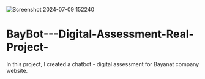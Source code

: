 ![Screenshot 2024-07-09 152240](https://github.com/TariqAi/BayBot---Digital-Assessment-Real-Project-/assets/145915009/c21f6123-c5a0-4f6d-8bc0-760ed9914386)


# BayBot---Digital-Assessment-Real-Project-
In this project, I created a chatbot - digital assessment for Bayanat company website.
